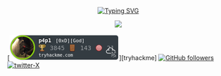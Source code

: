 <p align="center">
  <a href="https://git.io/typing-svg"><img src="https://readme-typing-svg.demolab.com?font=Micro+5&size=50&pause=1000&color=B61E1E&center=true&vCenter=true&random=false&width=435&lines=No+System+is+Safe" alt="Typing SVG" /></a>
</p>

<p align="center">
  <img src="https://github.com/XORPIOv/XORPIOv/blob/main/XORPIOv.gif" width="800" >
</p>

[![XORPIOv's tryhackme stats](https://raw.githubusercontent.com/XORPIOv/XORPIOv/master/assets/thm_propic.png)][tryhackme]
[![GitHub followers](https://img.shields.io/github/followers/XORPIOv?style=social)](https://github.com/XORPIOv)
[![twitter-X](https://img.shields.io/twitter/follow/x?style=social)](https://twitter.com/x)

<!--
**XORPIOv/XORPIOv** is a ✨ _special_ ✨ repository because its `README.md` (this file) appears on your GitHub profile.

Here are some ideas to get you started:

- 🔭 I’m currently working on ...
- 🌱 I’m currently learning ...
- 👯 I’m looking to collaborate on ...
- 🤔 I’m looking for help with ...
- 💬 Ask me about ...
- 📫 How to reach me: ...
- 😄 Pronouns: ...
- ⚡ Fun fact: ...
<a href="https://www.buymeacoffee.com/xorpiov" target="_blank"><img src="https://www.buymeacoffee.com/assets/img/custom_images/orange_img.png" alt="Buy Me A Coffee" width="150" ></a>

-->

